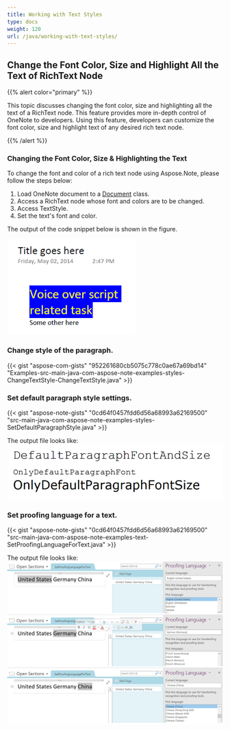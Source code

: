 ```yaml
---
title: Working with Text Styles
type: docs
weight: 120
url: /java/working-with-text-styles/
---
```


## **Change the Font Color, Size and Highlight All the Text of RichText Node**
{{% alert color="primary" %}} 

This topic discusses changing the font color, size and highlighting all the text of a RichText node. This feature provides more in-depth control of OneNote to developers. Using this feature, developers can customize the font color, size and highlight text of any desired rich text node.

{{% /alert %}} 
### **Changing the Font Color, Size & Highlighting the Text**
To change the font and color of a rich text node using Aspose.Note, please follow the steps below:

1. Load OneNote document to a [Document](https://reference.aspose.com/note/java/com.aspose.note/Document) class.
1. Access a RichText node whose font and colors are to be changed.
1. Access TextStyle.
1. Set the text's font and color.

The output of the code snippet below is shown in the figure.

![todo:image_alt_text](working-with-text-styles_1.png)

### **Change style of the paragraph.**
{{< gist "aspose-com-gists" "952261680cb5075c778c0ae67a69bd14" "Examples-src-main-java-com-aspose-note-examples-styles-ChangeTextStyle-ChangeTextStyle.java" >}}
### **Set default paragraph style settings.**
{{< gist "aspose-note-gists" "0cd64f0457fdd6d56a68993a62169500" "src-main-java-com-aspose-note-examples-styles-SetDefaultParagraphStyle.java" >}}

The output file looks like:
![todo:image_alt_text](SetDefaultParagraphStyle.png)

### **Set proofing language for a text.**
{{< gist "aspose-note-gists" "0cd64f0457fdd6d56a68993a62169500" "src-main-java-com-aspose-note-examples-text-SetProofingLanguageForText.java" >}}

The output file looks like:
![todo:image_alt_text](SetProofingLanguageForText.png)
